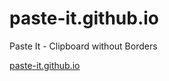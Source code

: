 # paste-it.github.io
Paste It - Clipboard without Borders

[paste-it.github.io](paste-it.github.io)
